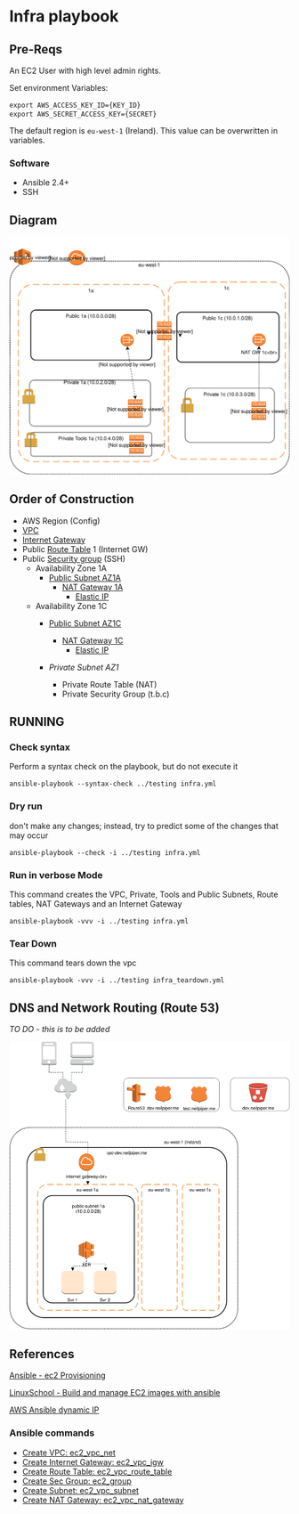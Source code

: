 # Infra playbook

## Pre-Reqs

An EC2 User with high level admin rights.

Set environment Variables:

```
export AWS_ACCESS_KEY_ID={KEY_ID}
export AWS_SECRET_ACCESS_KEY={SECRET}
```

The default region is `eu-west-1` (Ireland).  This value can be overwritten in variables.

### Software

 * Ansible 2.4+
 * SSH

## Diagram

![Deploy](./docs/DeploymentDiagram.svg)


## Order of Construction

- AWS Region (Config)
 - [VPC]()
 - [Internet Gateway](http://docs.ansible.com/ansible/latest/ec2_vpc_igw_module.html)
 - Public [Route Table](http://docs.ansible.com/ansible/latest/ec2_vpc_route_table_module.html) 1 (Internet GW)
 - Public [Security group](http://docs.ansible.com/ansible/latest/ec2_group_module.html) (SSH)
   - Availability Zone 1A
     - [Public Subnet AZ1A](http://docs.ansible.com/ansible/latest/ec2_vpc_subnet_module.html)
       - [NAT Gateway 1A](http://docs.ansible.com/ansible/latest/ec2_vpc_nat_gateway_module.html)
         - [Elastic IP](http://docs.ansible.com/ansible/latest/ec2_eip_module.html)
   - Availability Zone 1C
     - [Public Subnet AZ1C](http://docs.ansible.com/ansible/latest/ec2_vpc_subnet_module.html)
       - [NAT Gateway 1C](http://docs.ansible.com/ansible/latest/ec2_vpc_nat_gateway_module.html)
         - [Elastic IP](http://docs.ansible.com/ansible/latest/ec2_eip_module.html)

     - _Private Subnet AZ1_
       - Private Route Table (NAT)
       - Private Security Group (t.b.c)


## RUNNING

### Check syntax

Perform a syntax check on the playbook, but do not execute it
```
ansible-playbook --syntax-check ../testing infra.yml
```

### Dry run
don't make any changes; instead, try to predict some of the changes that may occur

```
ansible-playbook --check -i ../testing infra.yml
```


### Run in verbose Mode

This command creates the VPC, Private, Tools and Public Subnets, Route tables, NAT Gateways and an Internet Gateway

```
ansible-playbook -vvv -i ../testing infra.yml
```

### Tear Down

This command tears down the vpc

```
ansible-playbook -vvv -i ../testing infra_teardown.yml
```
## DNS and Network Routing (Route 53)

  _TO DO - this is to be added_

![Deploy](Route53.svg)


## References

[Ansible - ec2 Provisioning](http://docs.ansible.com/ansible/latest/guide_aws.html#provisioning)


[LinuxSchool - Build and manage EC2 images with ansible](https://www.linuxschoolonline.com/use-ansible-to-build-and-manage-aws-ec2-instances/)

[AWS Ansible dynamic IP](https://aws.amazon.com/blogs/apn/getting-started-with-ansible-and-dynamic-amazon-ec2-inventory-management/)

### Ansible commands

* [Create VPC: ec2_vpc_net](https://docs.ansible.com/ansible/latest/modules/ec2_vpc_net_module.html)
* [Create Internet Gateway: ec2_vpc_igw](http://docs.ansible.com/ansible/latest/ec2_vpc_igw_module.html)
* [Create Route Table: ec2_vpc_route_table](http://docs.ansible.com/ansible/latest/ec2_vpc_route_table_module.html)
* [Create Sec Group: ec2_group](http://docs.ansible.com/ansible/latest/ec2_group_module.html)
* [Create Subnet: ec2_vpc_subnet](http://docs.ansible.com/ansible/latest/ec2_vpc_subnet_module.html)
* [Create NAT Gateway: ec2_vpc_nat_gateway](http://docs.ansible.com/ansible/latest/ec2_vpc_subnet_module.html)
